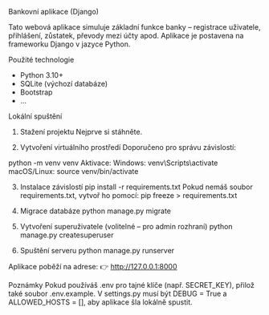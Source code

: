Bankovní aplikace (Django)

Tato webová aplikace simuluje základní funkce banky – registrace uživatele, přihlášení, zůstatek, převody mezi účty apod. Aplikace je postavena na frameworku Django v jazyce Python.

Použité technologie
- Python 3.10+
- SQLite (výchozí databáze)
- Bootstrap
- ...

Lokální spuštění

1. Stažení projektu
Nejprve si stáhněte.

2. Vytvoření virtuálního prostředí
Doporučeno pro správu závislostí:

python -m venv venv
Aktivace:
Windows:
venv\Scripts\activate
macOS/Linux:
source venv/bin/activate

3. Instalace závislostí
pip install -r requirements.txt
Pokud nemáš soubor requirements.txt, vytvoř ho pomocí:
pip freeze > requirements.txt

4. Migrace databáze
python manage.py migrate

5. Vytvoření superuživatele (volitelné – pro admin rozhraní)
python manage.py createsuperuser

6. Spuštění serveru
python manage.py runserver

Aplikace poběží na adrese:
👉 http://127.0.0.1:8000

Poznámky
Pokud používáš .env pro tajné klíče (např. SECRET_KEY), přilož také soubor .env.example.
V settings.py musí být DEBUG = True a ALLOWED_HOSTS = [], aby aplikace šla lokálně spustit.
